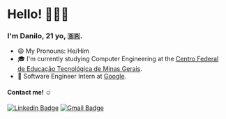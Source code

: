 <h1> Hello! 🙋🏿‍♂️ </h1>
<h3>I'm Danilo, 21 yo, 🇧🇷. </h3>

- 😄 My Pronouns: He/Him
- 🎓 I'm currently studying Computer Engineering at the [Centro Federal de Educação Tecnológica de Minas Gerais](https://www.cefetmg.br).
- 🏢 Software Engineer Intern at [Google](https://about.google/?hl=en_US).

#### Contact me! ☺

[![Linkedin Badge](https://img.shields.io/badge/-LinkedIn-blue?style=flat-square&logo=Linkedin&logoColor=white)](https://www.linkedin.com/in/danilo-gonçalves-custodio/)
[![Gmail Badge](https://img.shields.io/badge/-Gmail-c14438?style=flat-square&logo=Gmail&logoColor=white&link=mailto:andrejuniorlopes@gmail.com)](mailto:danilogc4@gmail.com)
